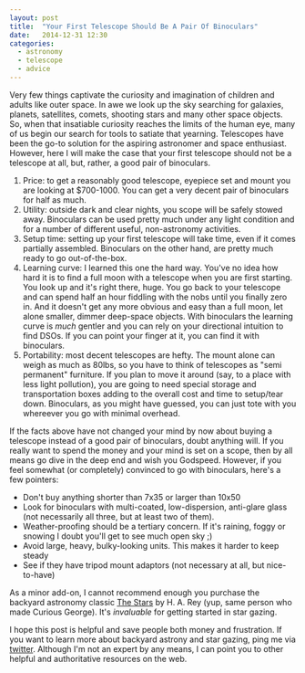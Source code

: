```yaml
---
layout: post
title:  "Your First Telescope Should Be A Pair Of Binoculars"
date:   2014-12-31 12:30
categories:
  - astronomy
  - telescope
  - advice
---
```


Very few things captivate the curiosity and imagination of children and adults like outer space. In awe we look up the sky searching for galaxies, planets, satellites, comets, shooting stars and many other space objects. So, when that insatiable curiosity reaches the limits of the human eye, many of us begin our search for tools to satiate that yearning. Telescopes have been the go-to solution for the aspiring astronomer and space enthusiast. However, here I will make the case that your first telescope should not be a telescope at all, but, rather, a good pair of binoculars.

<!-- more -->

1. Price: to get a reasonably good telescope, eyepiece set and mount you are looking at $700-1000. You can get a very decent pair of binoculars for half as much.
2. Utility: outside dark and clear nights, you scope will be safely stowed away. Binoculars can be used pretty much under any light condition and for a number of different useful, non-astronomy activities.
3. Setup time: setting up your first telescope will take time, even if it comes partially assembled. Binoculars on the other hand, are pretty much ready to go out-of-the-box.
4. Learning curve: I learned this one the hard way. You've no idea how hard it is to find a full moon with a telescope when you are first starting. You look up and it's right there, huge. You go back to your telescope and can spend half an hour fiddling with the nobs until you finally zero in. And it doesn't get any more obvious and easy than a full moon, let alone smaller, dimmer deep-space objects. With binoculars the learning curve is _much_ gentler and you can rely on your directional intuition to find DSOs. If you can point your finger at it, you can find it with binoculars.
5. Portability: most decent telescopes are hefty. The mount alone can weigh as much as 80lbs, so you have to think of telescopes as "semi permanent" furniture. If you plan to move it around (say, to a place with less light pollution), you are going to need special storage and transportation boxes adding to the overall cost and time to setup/tear down. Binoculars, as you might have guessed, you can just tote with you whereever you go with minimal overhead.

If the facts above have not changed your mind by now about buying a telescope instead of a good pair of binoculars, doubt anything will. If you really want to spend the money and your mind is set on a scope, then by all means go dive in the deep end and wish you Godspeed. However, if you feel somewhat (or completely) convinced to go with binoculars, here's a few pointers:

* Don't buy anything shorter than 7x35 or larger than 10x50
* Look for binoculars with multi-coated, low-dispersion, anti-glare glass (not necessarily all three, but at least two of them).
* Weather-proofing should be a tertiary concern. If it's raining, foggy or snowing I doubt you'll get to see much open sky ;)
* Avoid large, heavy, bulky-looking units. This makes it harder to keep steady
* See if they have tripod mount adaptors (not necessary at all, but nice-to-have)

As a minor add-on, I cannot recommend enough you purchase the backyard astronomy classic [The Stars](http://smile.amazon.com/Stars-H-Rey/dp/0547132808/) by H. A. Rey (yup, same person who made Curious George). It's *invaluable* for getting started in star gazing. 

I hope this post is helpful and save people both money and frustration. If you want to learn more about backyard astrony and star gazing, ping me via [twitter](https://twitter.com/_MagicMissile_). Although I'm not an expert by any means, I can point you to other helpful and authoritative resources on the web.
